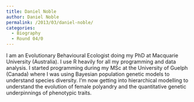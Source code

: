 ```yaml
---
title: Daniel Noble
author: Daniel Noble
permalink: /2013/03/daniel-noble/
categories:
  - Biography
  - Round 04/0
---
```

I am an Evolutionary Behavioural Ecologist doing my PhD at Macquarie University (Australia). I use R heavily for all my programming and data analysis. I started programming during my MSc at the University of Guelph (Canada) where I was using Bayesian population genetic models to understand species diversity. I&#8217;m now getting into hierarchical modelling to understand the evolution of female polyandry and the quantitative genetic underpinnings of phenotypic traits.
